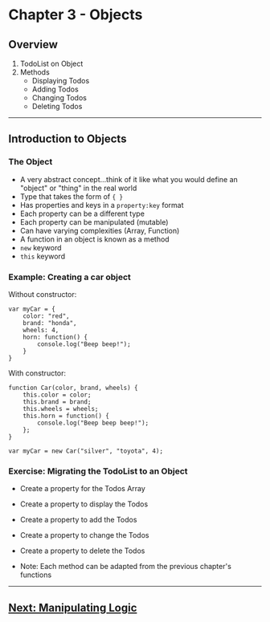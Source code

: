 # Chapter 3 - Objects

## Overview

1. TodoList on Object
2. Methods
    * Displaying Todos
    * Adding Todos
    * Changing Todos
    * Deleting Todos

------

## Introduction to Objects

### The Object

* A very abstract concept...think of it like what you would define an "object" or "thing" in the real world
* Type that takes the form of `{ }`
* Has properties and keys in a `property:key` format
* Each property can be a different type
* Each property can be manipulated (mutable)
* Can have varying complexities (Array, Function)
* A function in an object is known as a method
* `new` keyword
* `this` keyword

### Example: Creating a car object
Without constructor:
```
var myCar = {
    color: "red",
    brand: "honda",
    wheels: 4,
    horn: function() {
        console.log("Beep beep!");
    }
}
```

With constructor:
```
function Car(color, brand, wheels) {
    this.color = color;
    this.brand = brand;
    this.wheels = wheels;
    this.horn = function() {
        console.log("Beep beep beep!");
    };
}

var myCar = new Car("silver", "toyota", 4);
```

### Exercise: Migrating the TodoList to an Object

* Create a property for the Todos Array
* Create a property to display the Todos
* Create a property to add the Todos
* Create a property to change the Todos
* Create a property to delete the Todos

* Note: Each method can be adapted from the previous chapter's functions

------

## [Next: Manipulating Logic](chapter4.md)
